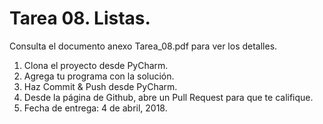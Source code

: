 # Tarea 08. Listas.


Consulta el documento anexo Tarea_08.pdf para ver los detalles.


1. Clona el proyecto desde PyCharm.
2. Agrega tu programa con la solución.
4. Haz Commit & Push desde PyCharm.
5. Desde la página de Github, abre un Pull Request para que te califique.
6. Fecha de entrega: 4 de abril, 2018.
